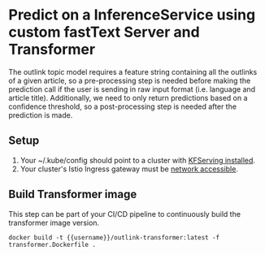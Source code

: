 # Predict on a InferenceService using custom fastText Server and Transformer

The outlink topic model requires a feature string containing all the outlinks
of a given article, so a pre-processing step is needed before making the
prediction call if the user is sending in raw input format (i.e. language and
article title). Additionally, we need to only return predictions based on
a confidence threshold, so a post-processing step is needed after the
prediction is made.

## Setup
1. Your ~/.kube/config should point to a cluster with [KFServing installed](https://github.com/kubeflow/kfserving/#install-kfserving).
2. Your cluster's Istio Ingress gateway must be [network accessible](https://istio.io/latest/docs/tasks/traffic-management/ingress/ingress-control/).

##  Build Transformer image
This step can be part of your CI/CD pipeline to continuously build the transformer image version.
```shell
docker build -t {{username}}/outlink-transformer:latest -f transformer.Dockerfile .
```
